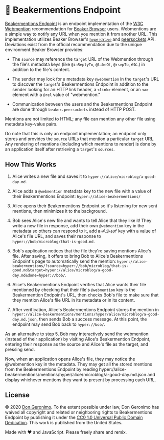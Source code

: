 # 📡 Beakermentions Endpoint

[Beakermentions Endpoint][1] is an endpoint implementation of the [W3C][2] [Webmention][3] recommendation for [Beaker Browser][4] users. Webmentions are a simple way to notify any URL when you mention it from another URL. This implementation utilizes Beaker Browser's [`hyperdrive`][5] and [peersockets][6] API. Deviations exist from the official recommendation due to the unique environment Beaker Browser provides:

* The `source` may reference the `target` URL of the Webmention through the file's metadata keys (like `@inReplyTo`, `@likeOf`, `@rsvpTo`, etc.) in addition to the file's content.

* The sender may look for a metadata key `@webmention` in the `target`'s URL to discover the `target`'s Beakermentions Endpoint in addition to the sender looking for an HTTP link header, a `<link>` element, or an `<a>` element with a `@rel` value of "webmention."

* Communication between the users and the Beakermentions Endpoint are done through `beaker.peersockets` instead of HTTP POST.

Mentions are not limited to HTML; any file can mention any other file using metadata key-value pairs.

Do note that this is only an endpoint implementation; an endpoint only stores and provides the `source` URLs that mention a particular `target` URL. Any rendering of mentions (including which mentions to render) is done by an application itself after retrieving a `target`'s `sources`.

## How This Works

1. Alice writes a new file and saves it to `hyper://alice/microblog/a-good-day.md`.

2. Alice adds a `@webmention` metadata key to the new file with a value of their Beakermentions Endpoint: `hyper://alice-beakermentions/`

3. Alice opens their Beakermentions Endpoint so it's listening for new sent mentions, then minimizes it to the background.

4. Bob sees Alice's new file and wants to tell Alice that they like it! They write a new file in response, add their own `@webmention` key in the metadata so others can respond to it, add a `@likeOf` key with a value of Alice's file URL, and saves their response to `hyper://bob/microblog/that-is-good.md`.

5. Bob's application notices that the file they're saving mentions Alice's file. After saving, it offers to bring Bob to Alice's Beakermentions Endpoint's page to automatically send the mention: `hyper://alice-beakermentions/?source=hyper://bob/microblog/that-is-good.md&target=hyper://alice/microblog/a-good-day.md&done=hyper://bob/`.

6. Alice's Beakermentions Endpoint verifies that Alice wants their file mentioned by checking that their file's `@webmention` key is the Beakermention Endpoint's URL, then checks Bob's file to make sure that they mention Alice's file URL in its metadata or in its content.

7. After verification, Alice's Beakermentions Endpoint stores the mention in `hyper://alice-beakermentions/mentions/hyper/alice/microblog/a-good-day.md.json`, then sends Bob a success message. At this point, the endpoint may send Bob back to `hyper://bob/`.

As an alternative to step 5, Bob may interactively send the webmention (instead of their application) by visiting Alice's Beakermention Endpoint, entering their response as the source and Alice's file as the target, and pressing send.

Now, when an application opens Alice's file, they may notice the @webmention key in the metadata. They may get all the stored mentions from the Beakermentions Endpoint by reading hyper://alice-beakermentions/mentions/hyper/alice/microblog/a-good-day.md.json and display whichever mentions they want to present by processing each URL.

## License
© 2020 [Don Geronimo][7]. To the extent possible under law, Don Geronimo has waived all copyright and related or neighboring rights to Beakermentions Endpoint by publishing it under the [CC0 1.0 Universal Public Domain Dedication][8]. This work is published from the United States.

Made with ❤️ and JavaScript. Please freely share and remix.

[1]: /
[2]: https://www.w3.org/
[3]: https://www.w3.org/TR/webmention/
[4]: https://beakerbrowser.com/
[5]: https://docs.beakerbrowser.com/apis/beaker.hyperdrive/
[6]: https://docs.beakerbrowser.com/apis/beaker.peersockets/
[7]: hyper://9fa076bdc2a83f6d0d32ec010a71113b0d25eccf300a5eaedf72cf3326546c9a/
[8]: /LICENSE.md